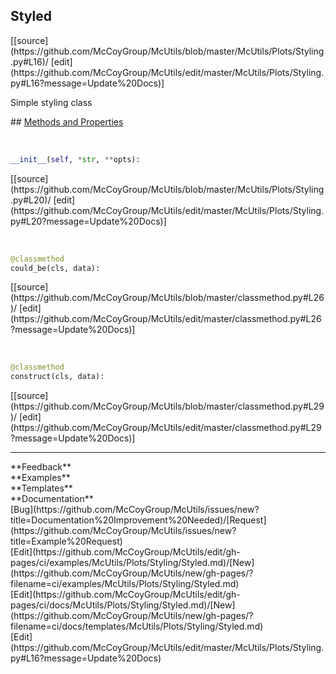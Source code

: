 ## <a id="McUtils.Plots.Styling.Styled">Styled</a> 

<div class="docs-source-link" markdown="1">
[[source](https://github.com/McCoyGroup/McUtils/blob/master/McUtils/Plots/Styling.py#L16)/
[edit](https://github.com/McCoyGroup/McUtils/edit/master/McUtils/Plots/Styling.py#L16?message=Update%20Docs)]
</div>

Simple styling class







<div class="collapsible-section">
 <div class="collapsible-section collapsible-section-header" markdown="1">
## <a class="collapse-link" data-toggle="collapse" href="#methods" markdown="1"> Methods and Properties</a> <a class="float-right" data-toggle="collapse" href="#methods"><i class="fa fa-chevron-down"></i></a>
 </div>
 <div class="collapsible-section collapsible-section-body collapse show" id="methods" markdown="1">
 
<a id="McUtils.Plots.Styling.Styled.__init__" class="docs-object-method">&nbsp;</a> 
```python
__init__(self, *str, **opts): 
```
<div class="docs-source-link" markdown="1">
[[source](https://github.com/McCoyGroup/McUtils/blob/master/McUtils/Plots/Styling.py#L20)/
[edit](https://github.com/McCoyGroup/McUtils/edit/master/McUtils/Plots/Styling.py#L20?message=Update%20Docs)]
</div>


<a id="McUtils.Plots.Styling.Styled.could_be" class="docs-object-method">&nbsp;</a> 
```python
@classmethod
could_be(cls, data): 
```
<div class="docs-source-link" markdown="1">
[[source](https://github.com/McCoyGroup/McUtils/blob/master/classmethod.py#L26)/
[edit](https://github.com/McCoyGroup/McUtils/edit/master/classmethod.py#L26?message=Update%20Docs)]
</div>


<a id="McUtils.Plots.Styling.Styled.construct" class="docs-object-method">&nbsp;</a> 
```python
@classmethod
construct(cls, data): 
```
<div class="docs-source-link" markdown="1">
[[source](https://github.com/McCoyGroup/McUtils/blob/master/classmethod.py#L29)/
[edit](https://github.com/McCoyGroup/McUtils/edit/master/classmethod.py#L29?message=Update%20Docs)]
</div>
 </div>
</div>












---


<div markdown="1" class="text-secondary">
<div class="container">
  <div class="row">
   <div class="col" markdown="1">
**Feedback**   
</div>
   <div class="col" markdown="1">
**Examples**   
</div>
   <div class="col" markdown="1">
**Templates**   
</div>
   <div class="col" markdown="1">
**Documentation**   
</div>
   <div class="col" markdown="1">
   
</div>
   <div class="col" markdown="1">
   
</div>
   <div class="col" markdown="1">
   
</div>
</div>
  <div class="row">
   <div class="col" markdown="1">
[Bug](https://github.com/McCoyGroup/McUtils/issues/new?title=Documentation%20Improvement%20Needed)/[Request](https://github.com/McCoyGroup/McUtils/issues/new?title=Example%20Request)   
</div>
   <div class="col" markdown="1">
[Edit](https://github.com/McCoyGroup/McUtils/edit/gh-pages/ci/examples/McUtils/Plots/Styling/Styled.md)/[New](https://github.com/McCoyGroup/McUtils/new/gh-pages/?filename=ci/examples/McUtils/Plots/Styling/Styled.md)   
</div>
   <div class="col" markdown="1">
[Edit](https://github.com/McCoyGroup/McUtils/edit/gh-pages/ci/docs/McUtils/Plots/Styling/Styled.md)/[New](https://github.com/McCoyGroup/McUtils/new/gh-pages/?filename=ci/docs/templates/McUtils/Plots/Styling/Styled.md)   
</div>
   <div class="col" markdown="1">
[Edit](https://github.com/McCoyGroup/McUtils/edit/master/McUtils/Plots/Styling.py#L16?message=Update%20Docs)   
</div>
   <div class="col" markdown="1">
   
</div>
   <div class="col" markdown="1">
   
</div>
   <div class="col" markdown="1">
   
</div>
</div>
</div>
</div>